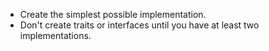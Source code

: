 - Create the simplest possible implementation.
- Don't create traits or interfaces until you have at least two implementations.